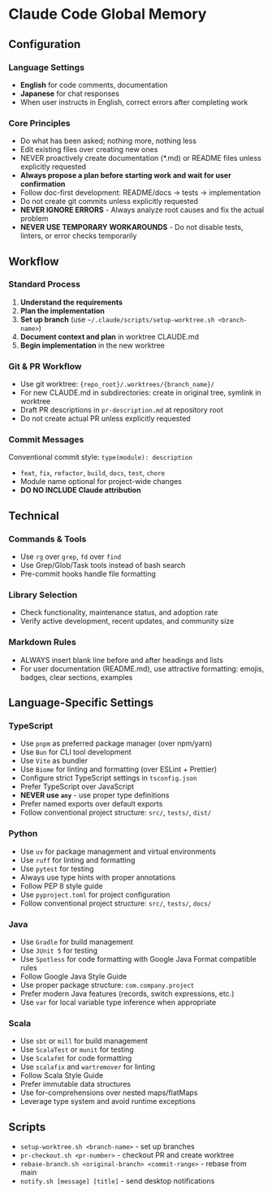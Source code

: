 # Claude Code Global Memory

## Configuration

### Language Settings

- **English** for code comments, documentation
- **Japanese** for chat responses
- When user instructs in English, correct errors after completing work

### Core Principles

- Do what has been asked; nothing more, nothing less
- Edit existing files over creating new ones
- NEVER proactively create documentation (\*.md) or README files unless explicitly requested
- **Always propose a plan before starting work and wait for user confirmation**
- Follow doc-first development: README/docs → tests → implementation
- Do not create git commits unless explicitly requested
- **NEVER IGNORE ERRORS** - Always analyze root causes and fix the actual problem
- **NEVER USE TEMPORARY WORKAROUNDS** - Do not disable tests, linters, or error checks temporarily

## Workflow

### Standard Process

1. **Understand the requirements**
2. **Plan the implementation**
3. **Set up branch** (use `~/.claude/scripts/setup-worktree.sh <branch-name>`)
4. **Document context and plan** in worktree CLAUDE.md
5. **Begin implementation** in the new worktree

### Git & PR Workflow

- Use git worktree: `{repo_root}/.worktrees/{branch_name}/`
- For new CLAUDE.md in subdirectories: create in original tree, symlink in worktree
- Draft PR descriptions in `pr-description.md` at repository root
- Do not create actual PR unless explicitly requested

### Commit Messages

Conventional commit style: `type(module): description`

- `feat`, `fix`, `refactor`, `build`, `docs`, `test`, `chore`
- Module name optional for project-wide changes
- **DO NO INCLUDE Claude attribution**

## Technical

### Commands & Tools

- Use `rg` over `grep`, `fd` over `find`
- Use Grep/Glob/Task tools instead of bash search
- Pre-commit hooks handle file formatting

### Library Selection

- Check functionality, maintenance status, and adoption rate
- Verify active development, recent updates, and community size

### Markdown Rules

- ALWAYS insert blank line before and after headings and lists
- For user documentation (README.md), use attractive formatting: emojis, badges, clear sections, examples

## Language-Specific Settings

### TypeScript

- Use `pnpm` as preferred package manager (over npm/yarn)
- Use `Bun` for CLI tool development
- Use `Vite` as bundler
- Use `Biome` for linting and formatting (over ESLint + Prettier)
- Configure strict TypeScript settings in `tsconfig.json`
- Prefer TypeScript over JavaScript
- **NEVER use `any`** - use proper type definitions
- Prefer named exports over default exports
- Follow conventional project structure: `src/`, `tests/`, `dist/`

### Python

- Use `uv` for package management and virtual environments
- Use `ruff` for linting and formatting
- Use `pytest` for testing
- Always use type hints with proper annotations
- Follow PEP 8 style guide
- Use `pyproject.toml` for project configuration
- Follow conventional project structure: `src/`, `tests/`, `docs/`

### Java

- Use `Gradle` for build management
- Use `JUnit 5` for testing
- Use `Spotless` for code formatting with Google Java Format compatible rules
- Follow Google Java Style Guide
- Use proper package structure: `com.company.project`
- Prefer modern Java features (records, switch expressions, etc.)
- Use `var` for local variable type inference when appropriate

### Scala

- Use `sbt` or `mill` for build management
- Use `ScalaTest` or `munit` for testing
- Use `Scalafmt` for code formatting
- Use `scalafix` and `wartremover` for linting
- Follow Scala Style Guide
- Prefer immutable data structures
- Use for-comprehensions over nested maps/flatMaps
- Leverage type system and avoid runtime exceptions

## Scripts

- `setup-worktree.sh <branch-name>` - set up branches
- `pr-checkout.sh <pr-number>` - checkout PR and create worktree
- `rebase-branch.sh <original-branch> <commit-range>` - rebase from main
- `notify.sh [message] [title]` - send desktop notifications
